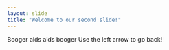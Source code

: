 ```yaml
---
layout: slide
title: "Welcome to our second slide!"
---
```

Booger aids aids booger
Use the left arrow to go back!

